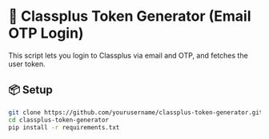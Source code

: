 # 📧 Classplus Token Generator (Email OTP Login)

This script lets you login to Classplus via email and OTP, and fetches the user token.

## 📦 Setup

```bash
git clone https://github.com/yourusername/classplus-token-generator.git
cd classplus-token-generator
pip install -r requirements.txt

